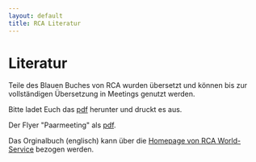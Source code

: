 ```yaml
---
layout: default
title: RCA Literatur
---
```

# Literatur

Teile des Blauen Buches von RCA wurden übersetzt und können bis zur
vollständigen Übersetzung in Meetings genutzt werden.

Bitte ladet Euch das [pdf](/files/RCA-Literatur+2014.pdf) herunter und druckt es aus.

Der Flyer "Paarmeeting" als [pdf](/files/rca_flyer_2010.pdf).

Das Orginalbuch (englisch) kann über die [Homepage von RCA World-Service](www.recovering-couples.org) bezogen werden. 
